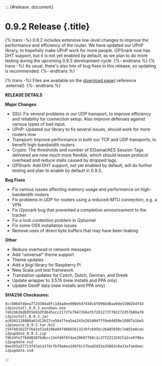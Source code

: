 ::: {#release .document}
# 0.9.2 Release {.title}

{% trans -%} 0.9.2 includes extensive low-level changes to improve the
performance and efficiency of the router. We have updated our UPnP
library, to hopefully make UPnP work for more people. I2PSnark now has
DHT support, but it is not yet enabled by default, as we plan to do more
testing during the upcoming 0.9.3 development cycle. {%- endtrans %} {%
trans -%} As usual, there\'s also lots of bug fixes in this release, so
updating is recommended. {%- endtrans %}

{% trans -%} Files are available on the [download
page](%7B%7Bget_url('downloads_list')%7D%7D){.reference .external}. {%-
endtrans %}

**RELEASE DETAILS**

**Major Changes**

-   SSU: Fix several problems in our UDP transport, to improve
    efficiency and reliability for connection setup. Also improve
    defenses against various types of bad input.
-   UPnP: Updated our library to fix several issues, should work for
    more routers now
-   Transport: Improve performance in both our TCP and UDP transports,
    to benefit high-bandwidth routers
-   Crypto: The thresholds and number of ElGamal/AES Session Tags
    delivered are now much more flexible, which should lessen protocol
    overhead and reduce stalls caused by dropped tags.
-   I2PSnark: Add DHT support, not yet enabled by default, will do
    further testing and plan to enable by default in 0.9.3.

**Bug Fixes**

-   Fix various issues affecting memory usage and performance on
    high-bandwidth routers
-   Fix problems in UDP for routers using a reduced-MTU connection, e.g.
    a VPN
-   Fix i2psnark bug that prevented a completion announcement to the
    tracker
-   Fix a lock contention problem in i2ptunnel
-   Fix some OSX installation issues
-   Remove uses of direct byte buffers that may have been leaking

**Other**

-   Reduce overhead in network messages
-   Add \"universal\" theme support
-   Theme updates
-   Add a jbigi library for Raspberry Pi
-   New Scala unit test framework
-   Translation updates for Czech, Dutch, German, and Greek
-   Update wrapper to 3.5.15 (new installs and PPA only)
-   Update GeoIP data (new installs and PPA only)

**SHA256 Checksums:**

``` literal-block
4cc506d74bea772d304a8fc1d4adee900e5d7d38cbf896bd8aa9de31002b4f43  i2pinstall_0.9.2_windows.exe
7eb1b62bdb955691dfd645acc2172fe7947266e35f201273f702272d57b80a70  i2pinstall_0.9.2.jar
ac0262120868a01d11b27ce56a7fea5ea243e261d0d7ff6e6dd59e18987a1be5  i2psource_0.9.2.tar.bz2
c547b81822ff642e52a9196e847466b5613219fc695bc26485930c7a855e0cee  i2pupdate_0.9.2.zip
f8b34fe7764d828fbdbcc13efd4f8f4ae20697f84c1c3772213241fa2ce0786a  i2pupdate.su2
8ee355a27713f43a2a37dcfb70a4ea1d9f6c1fbad2d33a35083c0a33afaedeec  i2pupdate.sud
```
:::
